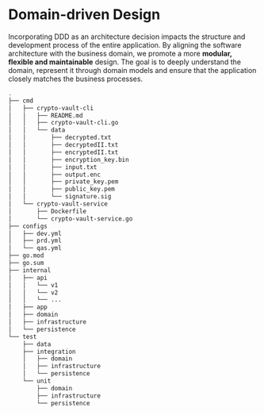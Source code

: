 # Domain-driven Design

Incorporating DDD as an architecture decision impacts the structure and development process of the entire application. By aligning the software architecture with the business domain, we promote a more **modular, flexible and maintainable** design. The goal is to deeply understand the domain, represent it through domain models and ensure that the application closely matches the business processes.

```sh
.
├── cmd
│   ├── crypto-vault-cli
│   │   ├── README.md
│   │   ├── crypto-vault-cli.go
│   │   └── data
│   │       ├── decrypted.txt
│   │       ├── decryptedII.txt
│   │       ├── encryptedII.txt
│   │       ├── encryption_key.bin
│   │       ├── input.txt
│   │       ├── output.enc
│   │       ├── private_key.pem
│   │       ├── public_key.pem
│   │       └── signature.sig
│   └── crypto-vault-service
│       ├── Dockerfile
│       └── crypto-vault-service.go
├── configs
│   ├── dev.yml
│   ├── prd.yml
│   └── qas.yml
├── go.mod
├── go.sum
├── internal
│   ├── api
│   │   └── v1
│   │   └── v2
│   │   └── ...
│   ├── app
│   ├── domain
│   ├── infrastructure
│   └── persistence
└── test
    ├── data
    ├── integration
    │   ├── domain
    │   ├── infrastructure
    │   └── persistence
    └── unit
        ├── domain
        ├── infrastructure
        └── persistence
```